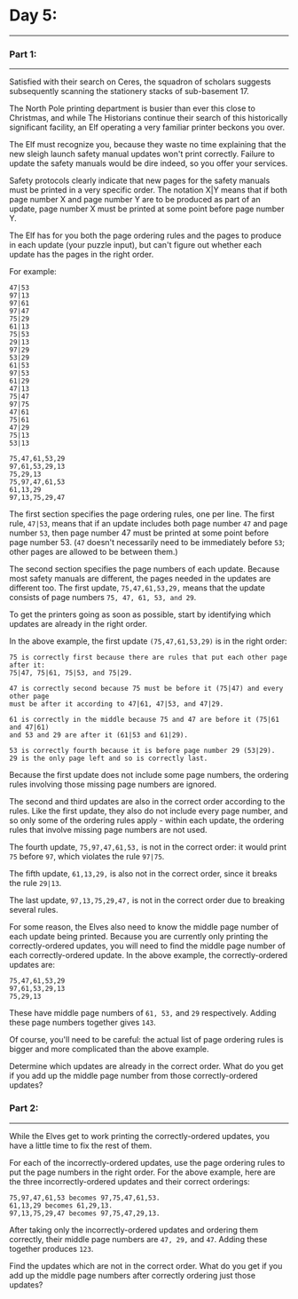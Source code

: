 # Day 5:

---

### Part 1:

---

Satisfied with their search on Ceres, the squadron of scholars suggests subsequently
scanning the stationery stacks of sub-basement 17.

The North Pole printing department is busier than ever this close to Christmas, and
while The Historians continue their search of this historically significant facility,
an Elf operating a very familiar printer beckons you over.

The Elf must recognize you, because they waste no time explaining that the new sleigh
launch safety manual updates won't print correctly. Failure to update the safety
manuals would be dire indeed, so you offer your services.

Safety protocols clearly indicate that new pages for the safety manuals must be printed
in a very specific order. The notation X|Y means that if both page number X and page
number Y are to be produced as part of an update, page number X must be printed at
some point before page number Y.

The Elf has for you both the page ordering rules and the pages to produce in each
update (your puzzle input), but can't figure out whether each update has the pages in
the right order.

For example:

    47|53
    97|13
    97|61
    97|47
    75|29
    61|13
    75|53
    29|13
    97|29
    53|29
    61|53
    97|53
    61|29
    47|13
    75|47
    97|75
    47|61
    75|61
    47|29
    75|13
    53|13

    75,47,61,53,29
    97,61,53,29,13
    75,29,13
    75,97,47,61,53
    61,13,29
    97,13,75,29,47

The first section specifies the page ordering rules, one per line. The first rule,
`47|53`, means that if an update includes both page number `47` and page number `53`,
then page number 47 must be printed at some point before page number 53.
(`47` doesn't necessarily need to be immediately before `53`; other pages are allowed
to be between them.)

The second section specifies the page numbers of each update. Because most safety
manuals are different, the pages needed in the updates are different too. The first
update, `75,47,61,53,29,` means that the update consists of page numbers
`75, 47, 61, 53, and 29`.

To get the printers going as soon as possible, start by identifying which updates are
already in the right order.

In the above example, the first update `(75,47,61,53,29)` is in the right order:

    75 is correctly first because there are rules that put each other page after it:
    75|47, 75|61, 75|53, and 75|29.

    47 is correctly second because 75 must be before it (75|47) and every other page
    must be after it according to 47|61, 47|53, and 47|29.

    61 is correctly in the middle because 75 and 47 are before it (75|61 and 47|61)
    and 53 and 29 are after it (61|53 and 61|29).

    53 is correctly fourth because it is before page number 29 (53|29).
    29 is the only page left and so is correctly last.

Because the first update does not include some page numbers, the ordering rules
involving those missing page numbers are ignored.

The second and third updates are also in the correct order according to the rules.
Like the first update, they also do not include every page number, and so only some of
the ordering rules apply - within each update, the ordering rules that involve missing
page numbers are not used.

The fourth update, `75,97,47,61,53,` is not in the correct order: it would print `75`
before `97`, which violates the rule `97|75`.

The fifth update, `61,13,29,` is also not in the correct order, since it breaks the
rule `29|13`.

The last update, `97,13,75,29,47,` is not in the correct order due to breaking several
rules.

For some reason, the Elves also need to know the middle page number of each update
being printed. Because you are currently only printing the correctly-ordered updates,
you will need to find the middle page number of each correctly-ordered update. In the
above example, the correctly-ordered updates are:

    75,47,61,53,29
    97,61,53,29,13
    75,29,13

These have middle page numbers of `61, 53,` and `29` respectively. Adding these page
numbers together gives `143`.

Of course, you'll need to be careful: the actual list of page ordering rules is bigger
and more complicated than the above example.

Determine which updates are already in the correct order. What do you get if you add
up the middle page number from those correctly-ordered updates?

### Part 2:

---

While the Elves get to work printing the correctly-ordered updates, you have a little
time to fix the rest of them.

For each of the incorrectly-ordered updates, use the page ordering rules to put the
page numbers in the right order. For the above example, here are the three
incorrectly-ordered updates and their correct orderings:

    75,97,47,61,53 becomes 97,75,47,61,53.
    61,13,29 becomes 61,29,13.
    97,13,75,29,47 becomes 97,75,47,29,13.

After taking only the incorrectly-ordered updates and ordering them correctly, their
middle page numbers are `47, 29,` and `47`. Adding these together produces `123`.

Find the updates which are not in the correct order. What do you get if you add up the
middle page numbers after correctly ordering just those updates?
